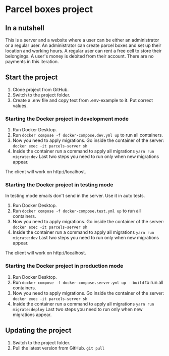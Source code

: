 # Parcel boxes project

## In a nutshell
This is a server and a website where a user can be either an administrator or a regular user. An administrator can create parcel boxes and set up their location and working hours. A regular user can rent a free cell to store their belongings. A user's money is debited from their account. There are no payments in this iteration.

## Start the project
1. Clone project from GitHub. 
2. Switch to the project folder.
3. Create a .env file and copy text from .env-example to it. Put correct values.

### Starting the Docker project in development mode
1. Run Docker Desktop.
2. Run
```docker compose -f docker-compose.dev.yml up```
to run all containers.
4. Now you need to apply migrations. Go inside the container of the server:
```docker exec -it parcels-server sh```
5. Inside the container run a command to apply all migrations
```yarn run migrate:dev```
Last two steps you need to run only when new migrations appear.

The client will work on http://localhost.

### Starting the Docker project in testing mode
In testing mode emails don't send in the server. Use it in auto tests.
1. Run Docker Desktop.
2. Run
   ```docker compose -f docker-compose.test.yml up```
   to run all containers.
4. Now you need to apply migrations. Go inside the container of the server:
   ```docker exec -it parcels-server sh```
5. Inside the container run a command to apply all migrations
   ```yarn run migrate:dev```
   Last two steps you need to run only when new migrations appear.

The client will work on http://localhost.

### Starting the Docker project in production mode
1. Run Docker Desktop.
2. Run
   ```docker compose -f docker-compose.server.yml up --build```
   to run all containers.
4. Now you need to apply migrations. Go inside the container of the server:
   ```docker exec -it parcels-server sh```
5. Inside the container run a command to apply all migrations
   ```yarn run migrate:deploy```
   Last two steps you need to run only when new migrations appear.

## Updating the project 
1. Switch to the project folder.
2. Pull the latest version from GitHub.
   ```git pull```
